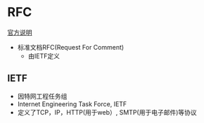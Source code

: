 # RFC

[官方说明](https://www.rfc-editor.org/rfc-index.html)

- 标准文档RFC(Request For Comment)
  - 由IETF定义
  
## IETF

- 因特网工程任务组
- Internet Engineering Task Force, IETF
- 定义了TCP，IP，HTTP(用于web）, SMTP(用于电子邮件)等协议
